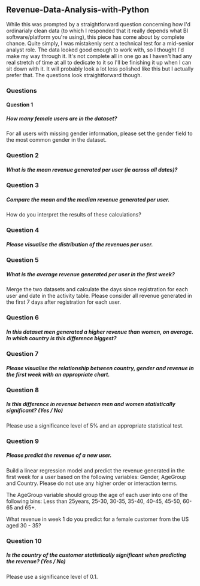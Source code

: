 
## Revenue-Data-Analysis-with-Python

While this was prompted by a straightforward question concerning how I'd ordinarialy clean data (to which I responded that it really depends what BI software/platform you're using), this piece has come about by complete chance. Quite simply, I was mistakenly sent a technical test for a mid-senior analyst role. The data looked good enough to work with, so I thought I'd make my way through it. It's not complete all in one go as I haven't had any real stretch of time at all to dedicate to it so I'll be finishing it up when I can sit down with it. It will probably look a lot less polished like this but I actually prefer that. The questions look straightforward though.


### Questions

#### Question 1

##### How many female users are in the dataset?

For all users with missing gender information, please set the gender field to the most common gender in the dataset.

### Question 2

##### What is the mean revenue generated per user (ie across all dates)?

### Question 3

##### Compare the mean and the median revenue generated per user.

How do you interpret the results of these calculations?

### Question 4

##### Please visualise the distribution of the revenues per user.

### Question 5

##### What is the average revenue generated per user in the first week?

Merge the two datasets and calculate the days since registration for each user and date in the activity table. Please consider all revenue generated in the first 7 days after registration for each user.

### Question 6

##### In this dataset men generated a higher revenue than women, on average. In which country is this difference biggest?

### Question 7

##### Please visualise the relationship between country, gender and revenue in the first week with an appropriate chart.

### Question 8

##### Is this difference in revenue between men and women statistically significant? (Yes / No)

Please use a significance level of 5% and an appropriate statistical test.

### Question 9

##### Please predict the revenue of a new user.

Build a linear regression model and predict the revenue generated in the first week for a user based on the following variables: Gender, AgeGroup and Country. Please do not use any higher order or interaction terms.

The AgeGroup variable should group the age of each user into one of the following bins: Less than 25years, 25-30, 30-35, 35-40, 40-45, 45-50, 60-65 and 65+.

What revenue in week 1 do you predict for a female customer from the US aged 30 - 35?

### Question 10

##### Is the country of the customer statistically significant when predicting the revenue? (Yes / No)

Please use a significance level of 0.1.
